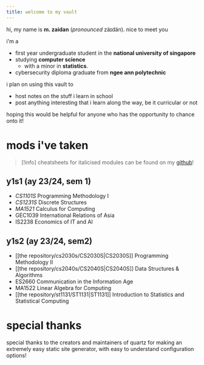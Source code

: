 ```yaml
---
title: welcome to my vault
---
```


hi, my name is **m. zaidan** (*pronounced* zäɪdän). nice to meet you

i'm a
- first year undergraduate student in the **national university of singapore** 
- studying **computer science**
	- with a minor in **statistics**.
- cybersecurity diploma graduate from **ngee ann polytechnic**

i plan on using this vault to
- host notes on the stuff i learn in school
- post anything interesting that i learn along the way, be it curricular or not

hoping this would be helpful for anyone who has the opportunity to chance onto it!

# mods i've taken

> [!info] cheatsheets for italicised modules can be found on my [github]()!
## y1s1 (ay 23/24, sem 1)

- *CS1101S* Programming Methodology I
- *CS1231S* Discrete Structures
- *MA1521* Calculus for Computing
- GEC1039 International Relations of Asia
- IS2238 Economics of IT and AI
## y1s2 (ay 23/24, sem2)

- [[the repository/cs2030s/CS2030S|CS2030S]] Programming Methodology II
- [[the repository/cs2040s/CS2040S|CS2040S]] Data Structures & Algorithms
- ES2660 Communication in the Information Age
- MA1522 Linear Algebra for Computing
- [[the repository/st1131/ST1131|ST1131]] Introduction to Statistics and Statistical Computing

# special thanks

special thanks to the creators and maintainers of quartz for making an extremely easy static site generator, with easy to understand configuration options!